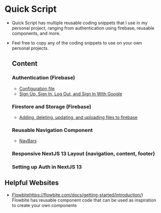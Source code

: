 # Quick Script
- Quick Script has multiple reusable coding snippets that I use in my personal project, ranging from authentication using firebase, reusable components, and more.
- Feel free to copy any of the coding snippets to use on your own personal projects.

  ## Content
  ### Authentication (Firebase)
  - [Configuration file](https://github.com/bavichugo/quick-script/blob/main/src/firebase/auth.jsx)
  - [Sign Up, Sign In, Log Out, and Sign In With Google](https://github.com/bavichugo/quick-script/blob/main/src/firebase/auth.jsx)

  ### Firestore and Storage (Firebase)
  - [Adding, deleting, updating, and uploading files to firebase](https://github.com/bavichugo/quick-script/blob/main/src/firebase/docs.jsx)

  ### Reusable Navigation Component
  - [NavBars](https://github.com/bavichugo/quick-snippets/tree/main/src/components/NavBar)

  ### Responsive NextJS 13 Layout (navigation, content, footer)

  ### Setting up Auth in NextJS 13

 ## Helpful Websites
 - [Flowbite](https://flowbite.com/docs/getting-started/introduction/)https://flowbite.com/docs/getting-started/introduction/)
   Flowbite has reusable component code that can be used as inspiration to create your own components 
